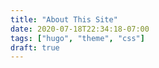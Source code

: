 ```yaml
---
title: "About This Site"
date: 2020-07-18T22:34:18-07:00
tags: ["hugo", "theme", "css"]
draft: true
---
```


